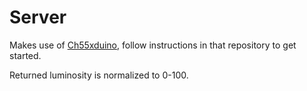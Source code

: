 # Server

Makes use of [Ch55xduino](https://github.com/DeqingSun/ch55xduino), follow instructions in that repository to get started.

Returned luminosity is normalized to 0-100.